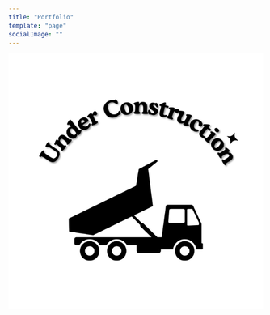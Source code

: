 ```yaml
---
title: "Portfolio"
template: "page"
socialImage: ""
---
```


![under construction sign](./under_construction.png)